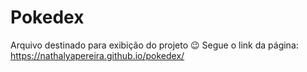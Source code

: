 # Pokedex
Arquivo destinado para exibição do projeto 😉 
Segue o link da página: https://nathalyapereira.github.io/pokedex/
